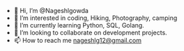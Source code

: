 - 👋 Hi, I’m @Nageshlgowda
- 👀 I’m interested in coding, Hiking, Photography, camping
- 🌱 I’m currently learning Python, SQL, Golang.
- 💞️ I’m looking to collaborate on development projects.
- 📫 How to reach me nageshlg12@gmail.com

<!---
Nageshlgowda/Nageshlgowda is a ✨ special ✨ repository because its `README.md` (this file) appears on your GitHub profile.
You can click the Preview link to take a look at your changes.
--->
